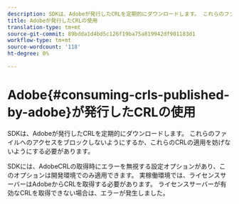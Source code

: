 ```yaml
---
description: SDKは、Adobeが発行したCRLを定期的にダウンロードします。 これらのファイルへのアクセスをブロックしないようにするか、これらのCRLの適用を妨げないようにする必要があります。
title: Adobeが発行したCRLの使用
translation-type: tm+mt
source-git-commit: 89bdda1d4bd5c126f19ba75a819942df901183d1
workflow-type: tm+mt
source-wordcount: '118'
ht-degree: 0%

---
```



# Adobe{#consuming-crls-published-by-adobe}が発行したCRLの使用

SDKは、Adobeが発行したCRLを定期的にダウンロードします。 これらのファイルへのアクセスをブロックしないようにするか、これらのCRLの適用を妨げないようにする必要があります。

SDKには、AdobeCRLの取得時にエラーを無視する設定オプションがあり、このオプションは開発環境でのみ適用できます。 実稼働環境では、ライセンスサーバーはAdobeからCRLを取得する必要があります。 ライセンスサーバーが有効なCRLを取得できない場合は、エラーが発生しました。
